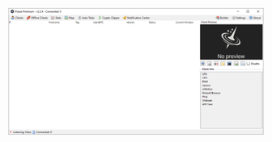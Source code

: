 ![Screenshot](https://raw.githubusercontent.com/Cryakl/Ultimate-RAT-Collection/refs/heads/main/Pulsar/Pulsar%20Premium%20v2.2.4/Screenshot.png)
